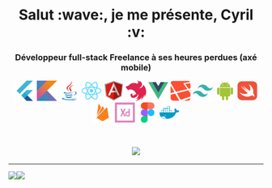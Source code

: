 <h1 align="center">Salut :wave:, je me présente, Cyril :v:</h1>
<h3 align="center">Développeur full-stack Freelance à ses heures perdues (axé mobile)</h3>

<p align="center">
  <img height="40" src="https://raw.githubusercontent.com/devicons/devicon/master/icons/flutter/flutter-original.svg" title="Flutter" />
  <img height="40" src="https://raw.githubusercontent.com/devicons/devicon/master/icons/kotlin/kotlin-original.svg" title="Kotlin" />
  <img height="40" src="https://raw.githubusercontent.com/devicons/devicon/master/icons/java/java-original.svg" title="Java" />
  <img height="40" src="https://raw.githubusercontent.com/devicons/devicon/master/icons/react/react-original.svg" title="ReactJs, React Native" />
  <img height="40" src="https://raw.githubusercontent.com/devicons/devicon/master/icons/angularjs/angularjs-original.svg" title="AngularJs" />
  <img height="40" src="https://raw.githubusercontent.com/devicons/devicon/master/icons/nestjs/nestjs-plain.svg" title="NestJs" />
  <img height="40" src="https://raw.githubusercontent.com/devicons/devicon/master/icons/vuejs/vuejs-original.svg" title="VueJs" />
  <img height="40" src="https://raw.githubusercontent.com/devicons/devicon/master/icons/laravel/laravel-plain.svg" title="Laravel" />
  <img height="40" src="https://raw.githubusercontent.com/devicons/devicon/master/icons/tailwindcss/tailwindcss-plain.svg" title="Tailwind CSS" />
  <img height="40" src="https://raw.githubusercontent.com/devicons/devicon/master/icons/android/android-plain.svg" title="Android" />
  <img height="40" src="https://raw.githubusercontent.com/devicons/devicon/master/icons/swift/swift-original.svg" title="Swift UI" />
  <img height="40" src="https://raw.githubusercontent.com/devicons/devicon/master/icons/firebase/firebase-plain.svg" title="Firebase" />
  <img height="40" src="https://raw.githubusercontent.com/devicons/devicon/master/icons/xd/xd-line.svg" title="Adobe XD" />
  <img height="40" src="https://raw.githubusercontent.com/devicons/devicon/master/icons/figma/figma-original.svg" title="Figma" />
  <img height="40" src="https://raw.githubusercontent.com/devicons/devicon/master/icons/docker/docker-plain.svg" title="Docker" />
</p>

<br />

<p align="center">
  <img src="https://github-profile-trophy.vercel.app/?username=cyrilcolinet&theme=dracula&column=7&margin-w=10&no-frame=true" />
</p>

<hr />

<div>
  <img height="179" align="left" src="https://github-readme-stats.vercel.app/api?username=cyrilcolinet&theme=dracula&count_private=true&include_all_commits=true&show_icons=true&hide_border=true&custom_title=Statistiques" />
  <img height="179" src="https://github-readme-stats.vercel.app/api/top-langs/?username=cyrilcolinet&layout=compact&theme=dracula&hide_border=true&count_private=true" />
</div>
